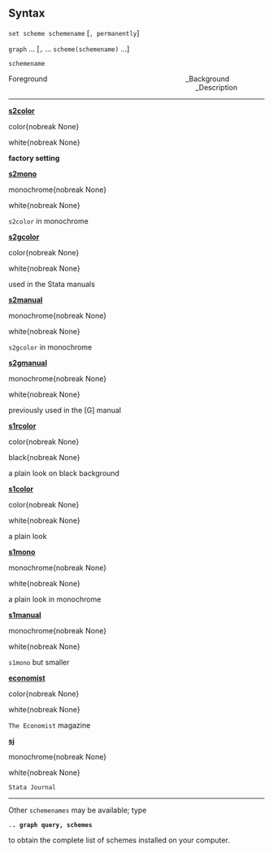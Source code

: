 ## Syntax

`set scheme schemename` \[`, permanently`\]

`graph` ... \[`,` ... `scheme(schemename)` ...\]

`schemename`

Foreground<span style="padding-left: 17.0rem;">_Background<span
style="padding-left: 23.0rem;">_Description

------------------------------------------------------------------------

**[<strong>s2color</strong>](http://www.stata.com/help.cgi?scheme%20s2)**

color{nobreak None}

white{nobreak None}

**factory setting**

**[<strong>s2mono</strong>](http://www.stata.com/help.cgi?scheme%20s2)**

monochrome{nobreak None}

white{nobreak None}

`s2color` in monochrome

**[<strong>s2gcolor</strong>](http://www.stata.com/help.cgi?scheme%20s2)**

color{nobreak None}

white{nobreak None}

used in the Stata manuals

**[<strong>s2manual</strong>](http://www.stata.com/help.cgi?scheme%20s2)**

monochrome{nobreak None}

white{nobreak None}

`s2gcolor` in monochrome

**[<strong>s2gmanual</strong>](http://www.stata.com/help.cgi?scheme%20s2)**

monochrome{nobreak None}

white{nobreak None}

previously used in the \[G\] manual

**[<strong>s1rcolor</strong>](http://www.stata.com/help.cgi?scheme%20s1)**

color{nobreak None}

black{nobreak None}

a plain look on black background

**[<strong>s1color</strong>](http://www.stata.com/help.cgi?scheme%20s1)**

color{nobreak None}

white{nobreak None}

a plain look

**[<strong>s1mono</strong>](http://www.stata.com/help.cgi?scheme%20s1)**

monochrome{nobreak None}

white{nobreak None}

a plain look in monochrome

**[<strong>s1manual</strong>](http://www.stata.com/help.cgi?scheme%20s1)**

monochrome{nobreak None}

white{nobreak None}

`s1mono` but smaller

[<strong>economist</strong>](http://www.stata.com/help.cgi?scheme%20economist)

color{nobreak None}

white{nobreak None}

`The Economist` magazine

[<strong>sj</strong>](http://www.stata.com/help.cgi?scheme%20sj)

monochrome{nobreak None}

white{nobreak None}

`Stata Journal`

------------------------------------------------------------------------

Other `schemenames` may be available; type

`.`**`. graph query, schemes`**

to obtain the complete list of schemes installed on your computer.
